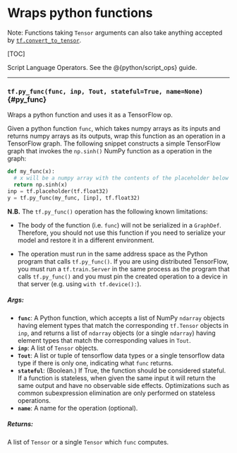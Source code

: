 <!-- This file is machine generated: DO NOT EDIT! -->

# Wraps python functions

Note: Functions taking `Tensor` arguments can also take anything accepted by
[`tf.convert_to_tensor`](framework.md#convert_to_tensor).

[TOC]

Script Language Operators. See the @{python/script_ops} guide.

- - -

### `tf.py_func(func, inp, Tout, stateful=True, name=None)` {#py_func}

Wraps a python function and uses it as a TensorFlow op.

Given a python function `func`, which takes numpy arrays as its
inputs and returns numpy arrays as its outputs, wrap this function as an
operation in a TensorFlow graph. The following snippet constructs a simple
TensorFlow graph that invokes the `np.sinh()` NumPy function as a operation
in the graph:

```python
def my_func(x):
  # x will be a numpy array with the contents of the placeholder below
  return np.sinh(x)
inp = tf.placeholder(tf.float32)
y = tf.py_func(my_func, [inp], tf.float32)
```

**N.B.** The `tf.py_func()` operation has the following known limitations:

* The body of the function (i.e. `func`) will not be serialized in a
  `GraphDef`. Therefore, you should not use this function if you need to
  serialize your model and restore it in a different environment.

* The operation must run in the same address space as the Python program
  that calls `tf.py_func()`. If you are using distributed TensorFlow, you
  must run a `tf.train.Server` in the same process as the program that calls
  `tf.py_func()` and you must pin the created operation to a device in that
  server (e.g. using `with tf.device():`).

##### Args:


*  <b>`func`</b>: A Python function, which accepts a list of NumPy `ndarray` objects
    having element types that match the corresponding `tf.Tensor` objects
    in `inp`, and returns a list of `ndarray` objects (or a single `ndarray`)
    having element types that match the corresponding values in `Tout`.
*  <b>`inp`</b>: A list of `Tensor` objects.
*  <b>`Tout`</b>: A list or tuple of tensorflow data types or a single tensorflow data
    type if there is only one, indicating what `func` returns.
*  <b>`stateful`</b>: (Boolean.) If True, the function should be considered stateful.
    If a function is stateless, when given the same input it will return the
    same output and have no observable side effects. Optimizations such as
    common subexpression elimination are only performed on stateless
    operations.
*  <b>`name`</b>: A name for the operation (optional).

##### Returns:

  A list of `Tensor` or a single `Tensor` which `func` computes.


